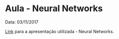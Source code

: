 # Aula - Neural Networks
Data: 03/11/2017

[Link](https://docs.google.com/presentation/d/1x_ABmPNR2haY3M6BqPmg4Jc9mEHb1r7lNX8T7Sujxss/edit?usp=sharing) para a apresentação utilizada - Neural Networks.
